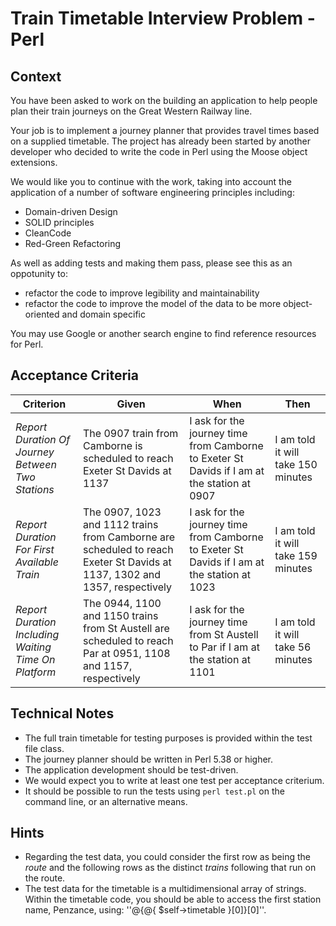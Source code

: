 # Train Timetable Interview Problem - Perl

## Context
You have been asked to work on the building an application to help people plan their train journeys on the Great Western Railway line.

Your job is to implement a journey planner that provides travel times based on a supplied timetable.  The project has already been started by another developer who decided to write the code in Perl using the Moose object extensions.

We would like you to continue with the work, taking into account the application of a number of software engineering principles including:

* Domain-driven Design
* SOLID principles
* CleanCode
* Red-Green Refactoring

As well as adding tests and making them pass, please see this as an oppotunity to: 

*  refactor the code to improve legibility and maintainability
*  refactor the code to improve the model of the data to be more object-oriented and domain specific

You may use Google or another search engine to find reference resources for Perl.
 
## Acceptance Criteria
|Criterion|Given|When|Then|
|---|-----|----|----|
|*Report Duration Of Journey Between Two Stations*|The 0907 train from Camborne is scheduled to reach Exeter St Davids at 1137|I ask for the journey time from Camborne to Exeter St Davids if I am at the station at 0907|I am told it will take 150 minutes|
|*Report Duration For First Available Train*|The 0907, 1023 and 1112 trains from Camborne are scheduled to reach Exeter St Davids at 1137, 1302 and 1357, respectively|I ask for the journey time from Camborne to Exeter St Davids if I am at the station at 1023|I am told it will take 159 minutes|
|*Report Duration Including Waiting Time On Platform*|The 0944, 1100 and 1150 trains from St Austell are scheduled to reach Par at 0951, 1108 and 1157, respectively|I ask for the journey time from St Austell to Par if I am at the station at 1101|I am told it will take 56 minutes|

## Technical Notes
* The full train timetable for testing purposes is provided within the test file class.
* The journey planner should be written in Perl 5.38 or higher.
* The application development should be test-driven.
* We would expect you to write at least one test per acceptance criterium.
* It should be possible to run the tests using `perl test.pl` on the command line, or an alternative means.

## Hints

* Regarding the test data, you could consider the first row as being the _route_ and the following rows as the distinct _trains_ following that run on the route.
* The test data for the timetable is a multidimensional array of strings.  Within the timetable code, you should be able to access the first station name, Penzance, using: ''@{@{ $self->timetable }[0]}[0]''.
